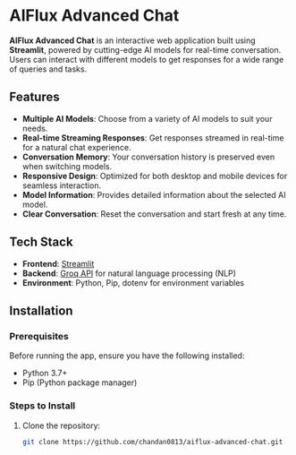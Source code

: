 # AIFlux Advanced Chat

**AIFlux Advanced Chat** is an interactive web application built using **Streamlit**, powered by cutting-edge AI models for real-time conversation. Users can interact with different models to get responses for a wide range of queries and tasks.

## Features

- **Multiple AI Models**: Choose from a variety of AI models to suit your needs.
- **Real-time Streaming Responses**: Get responses streamed in real-time for a natural chat experience.
- **Conversation Memory**: Your conversation history is preserved even when switching models.
- **Responsive Design**: Optimized for both desktop and mobile devices for seamless interaction.
- **Model Information**: Provides detailed information about the selected AI model.
- **Clear Conversation**: Reset the conversation and start fresh at any time.

## Tech Stack

- **Frontend**: [Streamlit](https://streamlit.io/)
- **Backend**: [Groq API](https://groq.com/) for natural language processing (NLP)
- **Environment**: Python, Pip, dotenv for environment variables

## Installation

### Prerequisites

Before running the app, ensure you have the following installed:

- Python 3.7+
- Pip (Python package manager)

### Steps to Install

1. Clone the repository:

   ```bash
   git clone https://github.com/chandan0813/aiflux-advanced-chat.git

